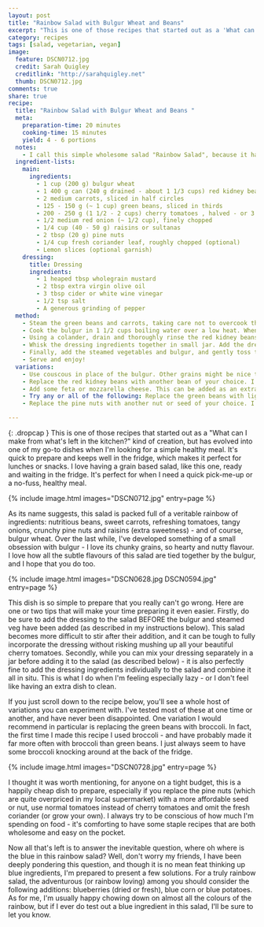 ```yaml
---
layout: post
title: "Rainbow Salad with Bulgur Wheat and Beans"
excerpt: "This is one of those recipes that started out as a 'What can I make from what's left in the kitchen?' kind of creation, but has evolved into one of my go-to dishes when I'm looking for a simple healthy meal."
category: recipes
tags: [salad, vegetarian, vegan]
image:
  feature: DSCN0712.jpg
  credit: Sarah Quigley
  creditlink: "http://sarahquigley.net"
  thumb: DSCN0712.jpg
comments: true
share: true
recipe:
  title: "Rainbow Salad with Bulgur Wheat and Beans "
  meta:
    preparation-time: 20 minutes
    cooking-time: 15 minutes
    yield: 4 - 6 portions 
  notes:
    - I call this simple wholesome salad "Rainbow Salad", because it has ingredients of (almost) all the colours in the rainbow. It makes a great lunch, snack or side salad, and keeps well for several days in the fridge.
  ingredient-lists:
    main:
      ingredients:
        - 1 cup (200 g) bulgur wheat
        - 1 400 g can (240 g drained - about 1 1/3 cups) red kidney beans
        - 2 medium carrots, sliced in half circles
        - 125 - 150 g (~ 1 cup) green beans, sliced in thirds
        - 200 - 250 g (1 1/2 - 2 cups) cherry tomatoes , halved - or 3 medium tomatoes, roughly chopped
        - 1/2 medium red onion (~ 1/2 cup), finely chopped
        - 1/4 cup (40 - 50 g) raisins or sultanas
        - 2 tbsp (20 g) pine nuts
        - 1/4 cup fresh coriander leaf, roughly chopped (optional)
        - Lemon slices (optional garnish)
    dressing:
      title: Dressing
      ingredients:
        - 1 heaped tbsp wholegrain mustard
        - 2 tbsp extra virgin olive oil
        - 3 tbsp cider or white wine vinegar
        - 1/2 tsp salt
        - A generous grinding of pepper
  method:
    - Steam the green beans and carrots, taking care not to overcook them. (If you prefer your veggies in a raw untarnished state, feel free to omit this step.) Be sure to remove the steamed vegetables from the heat while they still retain a little bite. Before you set them aside, if you wish, you may rinse the vegetables in some cold water to ensure they do not cook further in their residual heat.
    - Cook the bulgur in 1 1/2 cups boiling water over a low heat. When all the water has been absorbed, set it aside.
    - Using a colander, drain and thoroughly rinse the red kidney beans. Prepare the onions, tomatoes and coriander and place them in a large salad bowl with the raisins, pine nuts and red kidney beans.
    - Whisk the dressing ingredients together in small jar. Add the dressing to the salad bowl and toss it with the other ingredients until they are completely coated.
    - Finally, add the steamed vegetables and bulgur, and gently toss the salad once more, until all the ingredients are thoroughly mixed. Do not worry if the carrots and bulgur are still warm at this point; this salad is great either warm, room temperature or cold.
    - Serve and enjoy!
  variations:
    - Use couscous in place of the bulgur. Other grains might be nice too... What about quinoa, brown rice, or even orzo? Feel free to experiment and tell me about the results!
    - Replace the red kidney beans with another bean of your choice. I recommend chickpeas. Fried or grilled cubes of tofu might also be a delicious alternative.
    - Add some feta or mozzarella cheese. This can be added as an extra on top of all the normal ingredients, or in place of the kidney beans, if you're not a bean lover.
    - Try any or all of the following: Replace the green beans with lightly steamed broccoli. Substitute steamed sweet potatoes or butternut squash for the carrots. Use 2-3 scallions in place of the red onion.
    - Replace the pine nuts with another nut or seed of your choice. I recommend pumpkin seeds, sunflower seeds or sliced almonds.

---
```


{: .dropcap }
This is one of those recipes that started out as a "What can I make from what's left in the kitchen?" kind of creation, but has evolved into one of my go-to dishes when I'm looking for a simple healthy meal. It's quick to prepare and keeps well in the fridge, which makes it perfect for lunches or snacks. I love having a grain based salad, like this one, ready and waiting in the fridge. It's perfect for when I need a quick pick-me-up or a no-fuss, healthy meal.

{% include image.html images="DSCN0712.jpg" entry=page %}

As its name suggests, this salad is packed full of a veritable rainbow of ingredients: nutritious beans, sweet carrots, refreshing tomatoes, tangy onions, crunchy pine nuts and raisins (extra sweetness) - and of course, bulgur wheat. Over the last while, I've developed something of a small obsession with bulgur - I love its chunky grains, so hearty and nutty flavour. I love how all the subtle flavours of this salad are tied together by the bulgur, and I hope that you do too.

{% include image.html images="DSCN0628.jpg DSCN0594.jpg" entry=page %}

This dish is so simple to prepare that you really can't go wrong. Here are one or two tips that will make your time preparing it even easier. Firstly, do be sure to add the dressing to the salad BEFORE the bulgur and steamed veg have been added (as described in my instructions below). This salad becomes more difficult to stir after their addition, and it can be tough to fully incorporate the dressing without risking mushing up all your beautiful cherry tomatoes. Secondly, while you can mix your dressing separately in a jar before adding it to the salad (as described below) - it is also perfectly fine to add the dressing ingredients individually to the salad and combine it all in situ. This is what I do when I'm feeling especially lazy - or I don't feel like having an extra dish to clean. 

If you just scroll down to the recipe below, you'll see a whole host of variations you can experiment with. I've tested most of these at one time or another, and have never been disappointed. One variation I would recommend in particular is replacing the green beans with broccoli. In fact, the first time I made this recipe I used broccoli - and have probably made it far more often with broccoli than green beans. I just always seem to have some broccoli knocking around at the back of the fridge.

{% include image.html images="DSCN0728.jpg" entry=page %}

I thought it was worth mentioning, for anyone on a tight budget, this is a happily cheap dish to prepare, especially if you replace the pine nuts (which are quite overpriced in my local supermarket) with a more affordable seed or nut, use normal tomatoes instead of cherry tomatoes and omit the fresh coriander (or grow your own). I always try to be conscious of how much I'm spending on food - it's comforting to have some staple recipes that are both wholesome and easy on the pocket.

Now all that's left is to answer the inevitable question, where oh where is the blue in this rainbow salad?  Well, don't worry my friends, I have been deeply pondering this question, and though it is no mean feat thinking up blue ingredients, I'm prepared to present a few solutions. For a truly rainbow salad, the adventurous (or rainbow loving) among you should consider the following additions: blueberries (dried or fresh), blue corn or blue potatoes. As for me, I'm usually happy chowing down on almost all the colours of the rainbow, but if I ever do test out a blue ingredient in this salad, I'll be sure to let you know.
